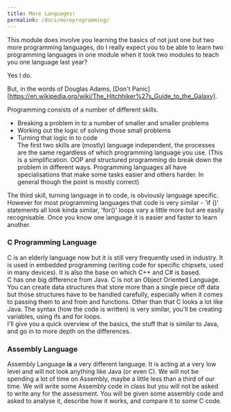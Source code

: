 ```yaml
---
title: More Languages!
permalink: /docs/moreprogramming/
---
```


This module does involve you learning the basics of not just one but two more programming languages, do I really expect you to be able to learn two programming languages in one module when it took two modules to teach you one language last year?  

Yes I do.  

But, in the words of Douglas Adams, [Don't Panic][https://en.wikipedia.org/wiki/The_Hitchhiker%27s_Guide_to_the_Galaxy].  

Programming consists of a number of different skills.  
* Breaking a problem in to a number of smaller and smaller problems  
* Working out the logic of solving those small problems  
* Turning that logic in to code  
The first two skills are (mostly) language independent, the processes are the same regardless of which programming language you use. (This is a simplification. OOP and structured programming do break down the problem in different ways. Programming languages all have specialisations that make some tasks easier and others harder. In general though the point is mostly correct)  

The third skill, turning language in to code, is obviously language specific. However for most programming languages that code is very similar - 'if ()' statements all look kinda similar, 'for()' loops vary a little more but are easily recognisable. Once you know one language it is easier and faster to learn another.

### C Programming Language
C is an elderly language now but it is still very frequently used in industry. It is used in embedded programming (writing code for specific chipsets, used in many devices). It is also the base on which C++ and C# is based.  
C has one big difference from Java. C is not an Object Oriented Language. You can create data structures that store more than a single piece off data but those structures have to be handled carefully, especially when it comes to passing them to and from and functions. Other than that C looks a lot like Java. The syntax (how the code is written) is very similar, you'll be creating variables, using ifs and for loops.  
I'll give you a quick overview of the basics, the stuff that is similar to Java, and go in to more depth on the differences.  

### Assembly Language
Assembly Language **is** a very different language. It is acting at a very low level and will not look anything like Java (or even C). We will not be spending a lot of time on Assembly, maybe a little less than a third of our time. We will write some Assembly code in class but you will not be asked to write any for the assessment. You will be given some assembly code and asked to analyse it, describe how it works, and compare it to some C code.
